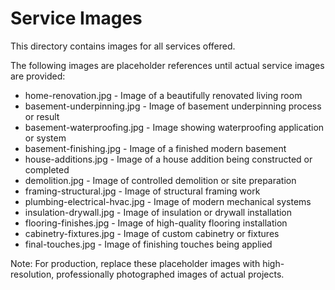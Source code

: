 
# Service Images

This directory contains images for all services offered.

The following images are placeholder references until actual service images are provided:
- home-renovation.jpg - Image of a beautifully renovated living room
- basement-underpinning.jpg - Image of basement underpinning process or result
- basement-waterproofing.jpg - Image showing waterproofing application or system
- basement-finishing.jpg - Image of a finished modern basement
- house-additions.jpg - Image of a house addition being constructed or completed
- demolition.jpg - Image of controlled demolition or site preparation
- framing-structural.jpg - Image of structural framing work
- plumbing-electrical-hvac.jpg - Image of modern mechanical systems
- insulation-drywall.jpg - Image of insulation or drywall installation
- flooring-finishes.jpg - Image of high-quality flooring installation
- cabinetry-fixtures.jpg - Image of custom cabinetry or fixtures
- final-touches.jpg - Image of finishing touches being applied

Note: For production, replace these placeholder images with high-resolution, professionally photographed images of actual projects.
